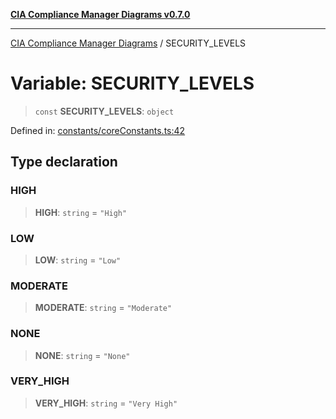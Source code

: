 [**CIA Compliance Manager Diagrams v0.7.0**](../README.md)

***

[CIA Compliance Manager Diagrams](../globals.md) / SECURITY\_LEVELS

# Variable: SECURITY\_LEVELS

> `const` **SECURITY\_LEVELS**: `object`

Defined in: [constants/coreConstants.ts:42](https://github.com/Hack23/cia-compliance-manager/blob/0a3ec5feaea6fcd6a9f03fda1b8552f4c9fbfab0/src/constants/coreConstants.ts#L42)

## Type declaration

### HIGH

> **HIGH**: `string` = `"High"`

### LOW

> **LOW**: `string` = `"Low"`

### MODERATE

> **MODERATE**: `string` = `"Moderate"`

### NONE

> **NONE**: `string` = `"None"`

### VERY\_HIGH

> **VERY\_HIGH**: `string` = `"Very High"`

